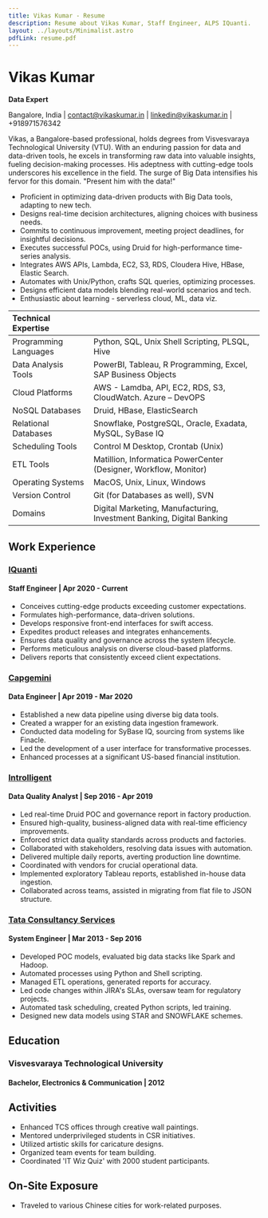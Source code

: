 ```yaml
---
title: Vikas Kumar - Resume
description: Resume about Vikas Kumar, Staff Engineer, ALPS IQuanti.
layout: ../layouts/Minimalist.astro
pdfLink: resume.pdf
---
```


# Vikas Kumar

**Data Expert**

Bangalore, India | contact@vikaskumar.in | [linkedin@vikaskumar.in](http://linkedin.vikaskumar.in/) | +918971576342

Vikas, a Bangalore-based professional, holds degrees from Visvesvaraya Technological University (VTU). With an enduring passion for data and data-driven tools, he excels in transforming raw data into valuable insights, fueling decision-making processes. His adeptness with cutting-edge tools underscores his excellence in the field. The surge of Big Data intensifies his fervor for this domain. "Present him with the data!"

- Proficient in optimizing data-driven products with Big Data tools, adapting to new tech.
- Designs real-time decision architectures, aligning choices with business needs.
- Commits to continuous improvement, meeting project deadlines, for insightful decisions.
- Executes successful POCs, using Druid for high-performance time-series analysis.
- Integrates AWS APIs, Lambda, EC2, S3, RDS, Cloudera Hive, HBase, Elastic Search.
- Automates with Unix/Python, crafts SQL queries, optimizing processes.
- Designs efficient data models blending real-world scenarios and tech.
- Enthusiastic about learning - serverless cloud, ML, data viz.

| Technical Expertise   |                                                                      			|
| :-------------------- | :------------------------------------------------------------------------ |
| Programming Languages | Python, SQL, Unix Shell Scripting, PLSQL, Hive                      			|
| Data Analysis Tools   | PowerBI, Tableau, R Programming, Excel, SAP Business Objects          		|
| Cloud Platforms       | AWS - Lamdba, API, EC2, RDS, S3, CloudWatch. Azure – DevOPS           		|
| NoSQL Databases       | Druid, HBase, ElasticSearch									                          		|
| Relational Databases  | Snowflake, PostgreSQL, Oracle, Exadata, MySQL, SyBase IQ		          		|
| Scheduling Tools    	| Control M Desktop, Crontab (Unix)								    	                  	|
| ETL Tools			      	| Matillion, Informatica PowerCenter (Designer, Workflow, Monitor)        	|
| Operating Systems   	| MacOS, Unix, Linux, Windows									                           		|
| Version Control     	| Git (for Databases as well), SVN							                    	   		|
| Domains			        	| Digital Marketing, Manufacturing, Investment Banking, Digital Banking    	|

## Work Experience
### [IQuanti](https://www.alps.ai/)

#### Staff Engineer | Apr 2020 - Current

- Conceives cutting-edge products exceeding customer expectations.
- Formulates high-performance, data-driven solutions.
- Develops responsive front-end interfaces for swift access.
- Expedites product releases and integrates enhancements.
- Ensures data quality and governance across the system lifecycle.
- Performs meticulous analysis on diverse cloud-based platforms.
- Delivers reports that consistently exceed client expectations.

### [Capgemini](https://www.capgemini.com/in-en/)

#### Data Engineer | Apr 2019 - Mar 2020

- Established a new data pipeline using diverse big data tools.
- Created a wrapper for an existing data ingestion framework.
- Conducted data modeling for SyBase IQ, sourcing from systems like Finacle.
- Led the development of a user interface for transformative processes.
- Enhanced processes at a significant US-based financial institution.

### [Introlligent](https://www.introlligent.com/)

#### Data Quality Analyst | Sep 2016 - Apr 2019

- Led real-time Druid POC and governance report in factory production.
- Ensured high-quality, business-aligned data with real-time efficiency improvements.
- Enforced strict data quality standards across products and factories.
- Collaborated with stakeholders, resolving data issues with automation.
- Delivered multiple daily reports, averting production line downtime.
- Coordinated with vendors for crucial operational data.
- Implemented exploratory Tableau reports, established in-house data ingestion.
- Collaborated across teams, assisted in migrating from flat file to JSON structure.


### [Tata Consultancy Services](https://www.tcs.com/)

#### System Engineer | Mar 2013 - Sep 2016

- Developed POC models, evaluated big data stacks like Spark and Hadoop.
- Automated processes using Python and Shell scripting.
- Managed ETL operations, generated reports for accuracy.
- Led code changes within JIRA's SLAs, oversaw team for regulatory projects.
- Automated task scheduling, created Python scripts, led training.
- Designed new data models using STAR and SNOWFLAKE schemes.

## Education
### Visvesvaraya Technological University

#### Bachelor, Electronics & Communication | 2012


## Activities

- Enhanced TCS offices through creative wall paintings.
- Mentored underprivileged students in CSR initiatives.
- Utilized artistic skills for caricature designs.
- Organized team events for team building.
- Coordinated 'IT Wiz Quiz' with 2000 student participants.

## On-Site Exposure

- Traveled to various Chinese cities for work-related purposes.

